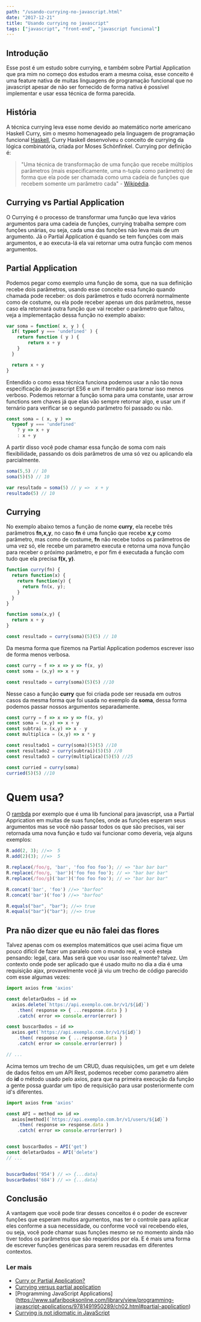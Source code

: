 ```yaml
---
path: "/usando-currying-no-javascript.html"
date: "2017-12-21"
title: "Usando currying no javascript"
tags: ["javascript", "front-end", "javascript funcional"]
---
```


## Introdução
Esse post é um estudo sobre currying, e também sobre Partial Application que pra mim no começo dos estudos eram a mesma coisa, esse conceito é uma feature nativa de muitas linguagens de programação funcional que no javascript apesar de não ser fornecido de forma nativa é possível implementar e usar essa técnica de forma parecida.

## História
A técnica currying leva esse nome devido ao matemático norte americano Haskell Curry, sim o mesmo homenageado pela linguagem de programação funcional [Haskell](https://www.haskell.org/), Curry Haskell desenvolveu o conceito de currying da lógica combinatória, criada por Moses Schönfinkel. Currying por definição é:

> "Uma técnica de transformação de uma função que recebe múltiplos parâmetros (mais especificamente, uma n-tupla como parâmetro) de forma que ela pode ser chamada como uma cadeia de funções que recebem somente um parâmetro cada" - [Wikipédia](https://pt.wikipedia.org/wiki/Currying).

## Currying vs Partial Application
O Currying é o processo de transformar uma função que leva vários argumentos para uma cadeia de funções, currying trabalha sempre com funções unárias, ou seja, cada uma das funções não leva mais de um argumento. Já o Partial Application é quando se tem funções com mais argumentos, e ao executa-lá ela vai retornar uma outra função com menos argumentos.

## Partial Application
Podemos pegar como exemplo uma função de soma, que na sua definição recebe dois parâmetros, usando esse conceito essa função quando chamada pode receber: os dois parâmetros e tudo ocorrerá normalmente como de costume, ou ela pode receber apenas um dos parâmetros, nesse caso ela retornará outra função que vai receber o parâmetro que faltou, veja a implementação dessa função no exemplo abaixo:

```js
var soma = function( x, y ) {
  if( typeof y === 'undefined' ) {
    return function ( y ) {
        return x + y
    }
  }

  return x + y
}
```

Entendido o como essa técnica funciona podemos usar a não tão nova especificação do javascript ES6 e um if ternátio para tornar isso menos verboso. Podemos retornar a função soma para uma constante, usar arrow functions sem chaves já que elas vão sempre retornar algo, e usar um if ternário para verificar se o segundo parâmetro foi passado ou não.

```js
const soma = ( x, y ) =>
  typeof y === 'undefined'
    ? y => x + y
    : x + y
```

A partir disso você pode chamar essa função de soma com nais flexibilidade, passando os dois parâmetros de uma só vez ou aplicando ela parcialmente.

```js
soma(5,5) // 10
soma(5)(5) // 10

var resultado = soma(5) // y =>  x + y
resultado(5) // 10
```

## Currying
No exemplo abaixo temos a função de nome **curry**, ela recebe três parâmetros **fn,x,y**, no caso **fn** é uma função que recebe **x,y** como parâmetro, mas como de costume, **fn** não recebe todos os parâmetros de uma vez só, ele recebe um parametro executa e retorna uma nova função para receber o próximo parâmetro, e por fim é executada a função com tudo que ela precisa **f(x, y)**.

```js
function curry(fn) {
  return function(x) {
    return function(y) {
      return fn(x, y);
    }
  }
}

function soma(x,y) {
  return x + y
}

const resultado = curry(soma)(5)(5) // 10
```

Da mesma forma que fizemos na Partial Application podemos escrever isso de forma menos verbosa.

```js
const curry = f => x => y => f(x, y)
const soma = (x,y) => x + y

const resultado = curry(soma)(5)(5) //10
```

Nesse caso a função **curry** que foi criada pode ser reusada em outros casos da mesma forma que foi usada no exemplo da **soma**, dessa forma podemos passar nossos argumentos separadamente.

```js
const curry = f => x => y => f(x, y)
const soma = (x,y) => x + y
const subtrai = (x,y) => x - y
const multiplica = (x,y) => x * y

const resultado1 = curry(soma)(5)(5) //10
const resultado2 = curry(subtrai)(5)(5) //0
const resultado3 = curry(multiplica)(5)(5) //25

const curried = curry(soma)
curried(5)(5) //10
```

# Quem usa? 

O [rambda](http://ramdajs.com/docs/#curry) por exemplo que é uma lib funcional para javascript, usa a Partial Apprication em muitas de suas funções, onde as funções esperam seus argumentos mas se você não passar todos os que são precisos, vai ser retornada uma nova função e tudo vai funcionar como deveria, veja alguns exemplos:

```js
R.add(2, 3); //=>  5
R.add(2)(3); //=>  5

R.replace(/foo/g, 'bar', 'foo foo foo'); // => "bar bar bar"
R.replace(/foo/g, 'bar')('foo foo foo'); // => "bar bar bar"
R.replace(/foo/g)('bar')('foo foo foo'); // => "bar bar bar"

R.concat('bar', 'foo') //=> "barfoo"
R.concat('bar')('foo') //=> "barfoo"

R.equals("bar", "bar"); //=> true
R.equals("bar")("bar"); //=> true
```

## Pra não dizer que eu não falei das flores
Talvez apenas com os exemplos matemáticos que usei acima fique um pouco difícil de fazer um paralelo com o mundo real, e você esteja pensando: legal, cara. Mas será que vou usar isso realmente? talvez. Um contexto onde pode ser aplicado que é usado muito no dia a dia é uma requisição ajax, provavelmente você já viu um trecho de código parecido com esse algumas vezes:

```js
import axios from 'axios'

const deletarDados = id =>
  axios.delete(`https://api.exemplo.com.br/v1/${id}`)
    .then( response => { ...response.data } )
    .catch( error => console.error(error) )

const buscarDados = id =>
  axios.get(`https://api.exemplo.com.br/v1/${id}`)
    .then( response => { ...response.data } )
    .catch( error => console.error(error) )

// ...
```

Acima temos um trecho de um CRUD, duas requisições, um get e um delete de dados feitos em um API Rest, podemos receber como parametro além do **id** o método usado pelo axios, para que na primeira execução da função a gente possa guardar um tipo de requisição para usar posteriormente com id's diferentes.


```js
import axios from 'axios'

const API = method => id =>
  axios[method](`https://api.exemplo.com.br/v1/users/${id}`)
    .then( response => response.data )
    .catch( error => console.error(error) )


const buscarDados = API('get')
const deletarDados = API('delete')
// ...


buscarDados('954') // => {...data}
buscarDados('684') // => {...data}
```

## Conclusão

A vantagem que você pode tirar desses conceitos é o poder de escrever funções que esperam muitos argumentos, mas ter o controle para aplicar eles conforme a sua necessidade, ou conforme você vai recebendo eles, ou seja, você pode chamar suas funções mesmo se no momento ainda não tiver todos os parâmetros que são requeridos por ela. E é mais uma forma de escrever funções genéricas para serem reusadas em diferentes contextos.

### Ler mais
* [Curry or Partial Application?](https://medium.com/javascript-scene/curry-or-partial-application-8150044c78b8)
* [Currying versus partial application](http://2ality.com/2011/09/currying-vs-part-eval.html)
* [Programming JavaScript Applications] (https://www.safaribooksonline.com/library/view/programming-javascript-applications/9781491950289/ch02.html#partial-application)
* [Currying is not idiomatic in JavaScript](http://2ality.com/2017/11/currying-in-js.html)